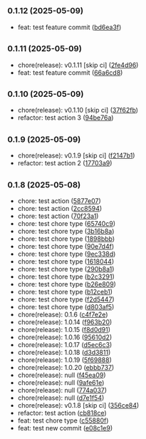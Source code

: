 ## <small>0.1.12 (2025-05-09)</small>

* feat: test feature commit ([bd6ea3f](https://github.com/kalaganov/theme_extensions_gen/commit/bd6ea3f))



## <small>0.1.11 (2025-05-09)</small>

* chore(release): v0.1.11 [skip ci] ([2fe4d96](https://github.com/kalaganov/theme_extensions_gen/commit/2fe4d96))
* feat: test feature commit ([66a6cd8](https://github.com/kalaganov/theme_extensions_gen/commit/66a6cd8))



## <small>0.1.10 (2025-05-09)</small>

* chore(release): v0.1.10 [skip ci] ([37f62fb](https://github.com/kalaganov/theme_extensions_gen/commit/37f62fb))
* refactor: test action 3 ([94be76a](https://github.com/kalaganov/theme_extensions_gen/commit/94be76a))



## <small>0.1.9 (2025-05-09)</small>

* chore(release): v0.1.9 [skip ci] ([f2147b1](https://github.com/kalaganov/theme_extensions_gen/commit/f2147b1))
* refactor: test action 2 ([17703a9](https://github.com/kalaganov/theme_extensions_gen/commit/17703a9))



## <small>0.1.8 (2025-05-08)</small>

* chore: test action ([5877e07](https://github.com/kalaganov/theme_extensions_gen/commit/5877e07))
* chore: test action ([2cc8594](https://github.com/kalaganov/theme_extensions_gen/commit/2cc8594))
* chore: test action ([70f23a1](https://github.com/kalaganov/theme_extensions_gen/commit/70f23a1))
* chore: test chore type ([65740c9](https://github.com/kalaganov/theme_extensions_gen/commit/65740c9))
* chore: test chore type ([3b16b8a](https://github.com/kalaganov/theme_extensions_gen/commit/3b16b8a))
* chore: test chore type ([1898bbb](https://github.com/kalaganov/theme_extensions_gen/commit/1898bbb))
* chore: test chore type ([90e7d4f](https://github.com/kalaganov/theme_extensions_gen/commit/90e7d4f))
* chore: test chore type ([9ec338d](https://github.com/kalaganov/theme_extensions_gen/commit/9ec338d))
* chore: test chore type ([1618044](https://github.com/kalaganov/theme_extensions_gen/commit/1618044))
* chore: test chore type ([290b8a1](https://github.com/kalaganov/theme_extensions_gen/commit/290b8a1))
* chore: test chore type ([b2c3291](https://github.com/kalaganov/theme_extensions_gen/commit/b2c3291))
* chore: test chore type ([b26e809](https://github.com/kalaganov/theme_extensions_gen/commit/b26e809))
* chore: test chore type ([b12ceb1](https://github.com/kalaganov/theme_extensions_gen/commit/b12ceb1))
* chore: test chore type ([f2d5447](https://github.com/kalaganov/theme_extensions_gen/commit/f2d5447))
* chore: test chore type ([d803af5](https://github.com/kalaganov/theme_extensions_gen/commit/d803af5))
* chore(release): 0.1.6 ([c4f7e2e](https://github.com/kalaganov/theme_extensions_gen/commit/c4f7e2e))
* chore(release): 1.0.14 ([f963b20](https://github.com/kalaganov/theme_extensions_gen/commit/f963b20))
* chore(release): 1.0.15 ([f8d0d91](https://github.com/kalaganov/theme_extensions_gen/commit/f8d0d91))
* chore(release): 1.0.16 ([95610d2](https://github.com/kalaganov/theme_extensions_gen/commit/95610d2))
* chore(release): 1.0.17 ([d5ec6c3](https://github.com/kalaganov/theme_extensions_gen/commit/d5ec6c3))
* chore(release): 1.0.18 ([d3d3811](https://github.com/kalaganov/theme_extensions_gen/commit/d3d3811))
* chore(release): 1.0.19 ([5f69888](https://github.com/kalaganov/theme_extensions_gen/commit/5f69888))
* chore(release): 1.0.20 ([ebbb737](https://github.com/kalaganov/theme_extensions_gen/commit/ebbb737))
* chore(release): null ([f45ea09](https://github.com/kalaganov/theme_extensions_gen/commit/f45ea09))
* chore(release): null ([9afe61e](https://github.com/kalaganov/theme_extensions_gen/commit/9afe61e))
* chore(release): null ([774a037](https://github.com/kalaganov/theme_extensions_gen/commit/774a037))
* chore(release): null ([d7e1f54](https://github.com/kalaganov/theme_extensions_gen/commit/d7e1f54))
* chore(release): v0.1.8 [skip ci] ([356ce84](https://github.com/kalaganov/theme_extensions_gen/commit/356ce84))
* refactor: test action ([cb818ce](https://github.com/kalaganov/theme_extensions_gen/commit/cb818ce))
* feat: test chore type ([c55880f](https://github.com/kalaganov/theme_extensions_gen/commit/c55880f))
* feat: test new commit ([e08c1e9](https://github.com/kalaganov/theme_extensions_gen/commit/e08c1e9))



